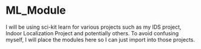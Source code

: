 # ML_Module
I will be using sci-kit learn for various projects such as my IDS project, Indoor Localization Project and potentially others. To avoid confusing myself, I will place the modules here so I can just import into those projects.
